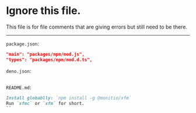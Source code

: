 # Ignore this file.
This file is for file comments that are giving errors but still need to be there.

---

`package.json`:
```json
"main": "packages/npm/mod.js",
"types": "packages/npm/mod.d.ts",


```

`deno.json`:
```json

```

`README.md`:
```md
Install globablly: `npm install -g @monitio/xfm`
Run `xfmc` or `xfm` for short.
``

